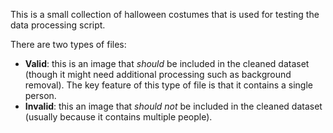 This is a small collection of halloween costumes that is used for testing the data processing script.

There are two types of files:
* **Valid**: this is an image that *should* be included in the cleaned dataset (though it might need additional processing such as background removal). The key feature of this type of file is that it contains a single person.
* **Invalid**: this an image that *should not* be included in the cleaned dataset (usually because it contains multiple people).